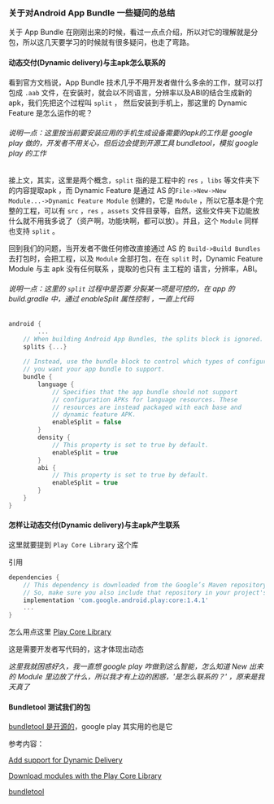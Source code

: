 ### 关于对Android App Bundle 一些疑问的总结

关于 App Bundle 在刚刚出来的时候，看过一点点介绍，所以对它的理解就是分包，所以这几天要学习的时候就有很多疑问，也走了弯路。

#### 动态交付(Dynamic delivery)与主apk怎么联系的

看到官方文档说，App Bundle 技术几乎不用开发者做什么多余的工作，就可以打包成 `.aab` 文件，在安装时，就会以不同语言，分辨率以及ABI的结合生成新的apk，我们先把这个过程叫 `split` ， 然后安装到手机上，那这里的 Dynamic Feature 是怎么运作的呢？

###### *说明一点：这里按当前要安装应用的手机生成设备需要的apk的工作是 google play 做的，开发者不用关心，但后边会提到开源工具 bundletool，模拟 google play 的工作*

接上文，其实，这里是两个概念，`split` 指的是工程中的 `res` ，`libs` 等文件夹下的内容提取apk ，而 Dynamic Feature 是通过 AS 的`File->New->New Module...->Dynamic Feature Module` 创建的，它是 `Module` ，所以它基本是个完整的工程，可以有 `src` ，`res` ，`assets` 文件目录等，自然，这些文件夹下边能放什么就不用我多说了（资产啊，功能块啊，都可以放）。并且，这个 `Module` 同样也支持 `split` 。

回到我们的问题，当开发者不做任何修改直接通过 AS 的 `Build->Build Bundles` 去打包时，会把工程，以及 `Module` 全部打包，在在 `split` 时，Dynamic Feature Module 与主 apk 没有任何联系 ，提取的也只有 主工程的 语言，分辨率，ABI。

###### *说明一点：这里的 `split` 过程中是否要 分裂某一项是可控的，在 app 的 build.gradle 中，通过 enableSplit 属性控制 ，一直上代码*

```groovy
android {
		...
    // When building Android App Bundles, the splits block is ignored.
    splits {...}
  
  	// Instead, use the bundle block to control which types of configuration APKs
    // you want your app bundle to support.
    bundle {
        language {
            // Specifies that the app bundle should not support
            // configuration APKs for language resources. These
            // resources are instead packaged with each base and
            // dynamic feature APK.
            enableSplit = false
        }
        density {
            // This property is set to true by default.
            enableSplit = true
        }
        abi {
            // This property is set to true by default.
            enableSplit = true
        }
    }
}
```

#### 怎样让动态交付(Dynamic delivery)与主apk产生联系

这里就要提到 `Play Core Library` 这个库

引用

```groovy
dependencies {
    // This dependency is downloaded from the Google’s Maven repository.
    // So, make sure you also include that repository in your project's build.gradle file.
    implementation 'com.google.android.play:core:1.4.1'
    ...
}
```

怎么用点这里 [Play Core Library](<https://developer.android.com/guide/app-bundle/playcore>)

这是需要开发者写代码的，这才体现出动态

*这里我就困惑好久，我一直想 google play 咋做到这么智能，怎么知道 New 出来的 Module 里边放了什么，所以我才有上边的困惑，'是怎么联系的？'  ，原来是我天真了*

#### Bundletool 测试我们的包

[bundletool 是开源的](<https://github.com/google/bundletool>)，google play 其实用的也是它



参考内容：

[Add support for Dynamic Delivery](<https://developer.android.com/studio/projects/dynamic-delivery>)

[Download modules with the Play Core Library](<https://developer.android.com/guide/app-bundle/playcore>)

[bundletool](<https://developer.android.com/studio/command-line/bundletool>)